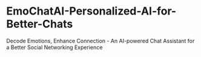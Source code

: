 # EmoChatAI-Personalized-AI-for-Better-Chats
Decode Emotions, Enhance Connection - An AI-powered Chat Assistant for a Better Social Networking Experience
